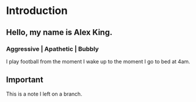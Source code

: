 # Introduction


## Hello, my name is Alex King.

### Aggressive | Apathetic | Bubbly

I play football from the moment I wake up to the moment I go to bed at 4am. 

## Important

This is a note I left on a branch.